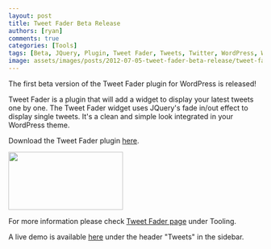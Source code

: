```yaml
---
layout: post
title: Tweet Fader Beta Release
authors: [ryan]
comments: true
categories: [Tools]
tags: [Beta, JQuery, Plugin, Tweet Fader, Tweets, Twitter, WordPress, WordPress]
image: assets/images/posts/2012-07-05-tweet-fader-beta-release/tweet-fader-beta-release-feature-image.png
---
```

The first beta version of the Tweet Fader plugin for WordPress is released!

Tweet Fader is a plugin that will add a widget to display your latest tweets one by one. The Tweet Fader widget uses JQuery's fade in/out effect to display single tweets. It's a clean and simple look integrated in your WordPress theme.

Download the Tweet Fader plugin <a href="/downloads/tweet-fader_0.1.0.zip" target="_blank">here</a>.

<img class="size-full wp-image-1695 alignright" src="{{site.baseurl}}/assets/images/posts/2012-07-05-tweet-fader-beta-release/tweet-fader-widget-screenshot.png" alt="" width="227" height="115" />

For more information please check <a href="http://www.logitblog.com/?page_id=1673" target="_blank">Tweet Fader page</a> under Tooling.

A live demo is available <a href="http://www.logitblog.com" target="_blank">here</a> under the header "Tweets" in the sidebar.
